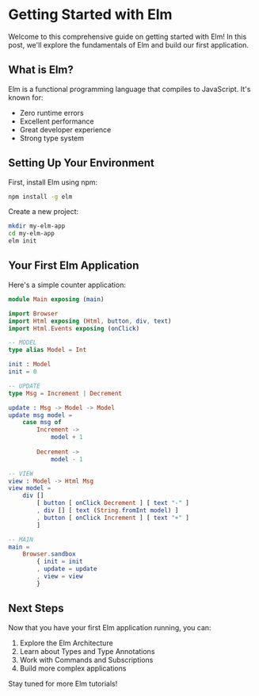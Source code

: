 # Getting Started with Elm

Welcome to this comprehensive guide on getting started with Elm! In this post, we'll explore the fundamentals of Elm and build our first application.

## What is Elm?

Elm is a functional programming language that compiles to JavaScript. It's known for:
- Zero runtime errors
- Excellent performance
- Great developer experience
- Strong type system

## Setting Up Your Environment

First, install Elm using npm:
```bash
npm install -g elm
```

Create a new project:
```bash
mkdir my-elm-app
cd my-elm-app
elm init
```

## Your First Elm Application

Here's a simple counter application:

```elm
module Main exposing (main)

import Browser
import Html exposing (Html, button, div, text)
import Html.Events exposing (onClick)

-- MODEL
type alias Model = Int

init : Model
init = 0

-- UPDATE
type Msg = Increment | Decrement

update : Msg -> Model -> Model
update msg model =
    case msg of
        Increment ->
            model + 1
        
        Decrement ->
            model - 1

-- VIEW
view : Model -> Html Msg
view model =
    div []
        [ button [ onClick Decrement ] [ text "-" ]
        , div [] [ text (String.fromInt model) ]
        , button [ onClick Increment ] [ text "+" ]
        ]

-- MAIN
main =
    Browser.sandbox
        { init = init
        , update = update
        , view = view
        }
```

## Next Steps

Now that you have your first Elm application running, you can:
1. Explore the Elm Architecture
2. Learn about Types and Type Annotations
3. Work with Commands and Subscriptions
4. Build more complex applications

Stay tuned for more Elm tutorials! 